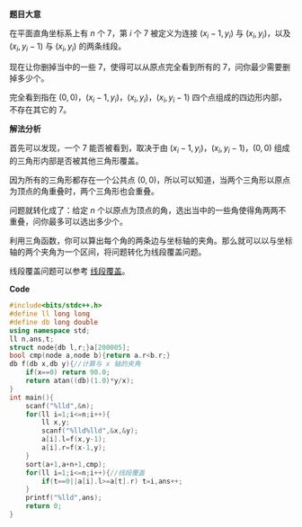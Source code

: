 **题目大意**

在平面直角坐标系上有 $n$ 个 7，第 $i$ 个 7 被定义为连接 $(x_i-1,y_i)$ 与 $(x_i,y_i)$，以及 $(x_i,y_i-1)$ 与 $(x_i,y_i)$ 的两条线段。

现在让你删掉当中的一些 7，使得可以从原点完全看到所有的 7，问你最少需要删掉多少个。

完全看到指在 $(0,0)$，$(x_i-1,y_i)$，$(x_i,y_i)$，$(x_i,y_i-1)$ 四个点组成的四边形内部，不存在其它的 7。

**解法分析**

首先可以发现，一个 7 能否被看到，取决于由 $(x_i-1,y_i)$，$(x_i,y_i-1)$，$(0,0)$ 组成的三角形内部是否被其他三角形覆盖。

因为所有的三角形都存在一个公共点 $(0,0)$，所以可以知道，当两个三角形以原点为顶点的角重叠时，两个三角形也会重叠。

问题就转化成了：给定 $n$ 个以原点为顶点的角，选出当中的一些角使得角两两不重叠，问你最多可以选出多少个。

利用三角函数，你可以算出每个角的两条边与坐标轴的夹角。那么就可以以与坐标轴的两个夹角为一个区间，将问题转化为线段覆盖问题。

线段覆盖问题可以参考 [线段覆盖](https://www.luogu.com.cn/problem/P1803)。

**Code**

```cpp
#include<bits/stdc++.h>
#define ll long long
#define db long double
using namespace std;
ll n,ans,t;
struct node{db l,r;}a[200005];
bool cmp(node a,node b){return a.r<b.r;}
db f(db x,db y){//计算与 x 轴的夹角
	if(x==0) return 90.0;
	return atan((db)(1.0)*y/x);
}
int main(){
	scanf("%lld",&n);
	for(ll i=1;i<=n;i++){
		ll x,y;
		scanf("%lld%lld",&x,&y);
		a[i].l=f(x,y-1);
		a[i].r=f(x-1,y);
	}
	sort(a+1,a+n+1,cmp);
	for(ll i=1;i<=n;i++){//线段覆盖
		if(t==0||a[i].l>=a[t].r) t=i,ans++;
	}
	printf("%lld",ans);
	return 0;
}
```